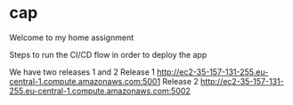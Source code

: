 # cap

Welcome to my home assignment

Steps to run the CI/CD flow in order to deploy the app

We have two releases 1 and 2
Release 1
http://ec2-35-157-131-255.eu-central-1.compute.amazonaws.com:5001
Release 2
http://ec2-35-157-131-255.eu-central-1.compute.amazonaws.com:5002